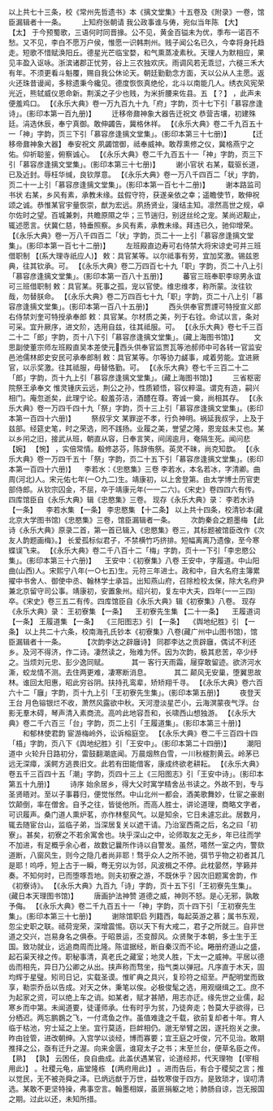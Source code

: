 <!-- { "loadSidebar": true } -->
以上共七十三条，校《常州先哲遗书》本《摛文堂集》十五卷及《附录》一卷，馆臣漏辑者十一条。
　　上知府张朝请
我公政事谁与俦，宛似当年陈 【大】  【太】 于今预蜀歌，三语何时同晋掾。公不见，黄金百镒未为优，季布一诺百不愁。又不见，李白不愿万户侯，惟愿一识韩荆州。贱子闻公名已久，今幸将身托趋走。短歌不惜赋涣阳丘。德星光芒临宝婺，和气熏蒸凌素秋。天理人为默相应，果见丰盈入讴咏。浙滨诸郡正忧劳，谷上三农独欢庆。雨调风若无乖愆，六穟三禾大有年。不须更看斗魁覆，赐自我公休论天。朝廷勤勤念方面，天以公从人主愿。返火还珠昔谩闻，多稌遗秉今纔见。德度恢恢真绝伦，北斗以南能几人。绣衣风宪荣光近，熊轼威仪恩命新。荆溪之子少也贱，为米折腰来佐县。五 【？】 ，此声未便羞鸡口。
 【《永乐大典》卷一万九百九十九「府」字韵，页十七下引「慕容彦逢诗」。(影印本第一百九册)】 
　　迁移帝鼐神象大器告迁祝文
恭营吉壤，初建殊廷。涓选休辰，奉宁真御。敢伸蠲告，冀格休祥。
 【《永乐大典》卷二千九百五十一「神」字韵，页三下引「慕容彦逢摛文堂集」。(影印本第三十七册)】 
　　 【迁移帝鼐神象大器】 奉安祝文
夙蠲馆御，祗奉威神。敢荐熏修之仪，冀格燕宁之佑。仰祈聪鉴，俯察诚心。
 【《永乐大典》卷二千九百五十一「神」字韵，页三下引「慕容彦逢摛文堂集」。(影印本第三十七册)】 
　　谢小官状
右某，载驱长道，已及近封。辱枉华缄，良钦厚意。
 【《永乐大典》卷一万八千四百二「状」字韵，页二十一上引「慕容彦逢摛文堂集」。(影印本第一百七十二册)】 
　　谢本路监司书状
右某，乡风有素，承教未缘。兹假守符，获遂亲依之幸；遥瞻使节，敢伸祝颂之诚。恭惟某官宇量恢崇，猷为宏远。夙扬贤业，寖结主知。凛然高世之规，卓尔佐时之望。百城兼刺，共瞻原隰之华；三节遄归，别迓丝纶之宠。某尚迟觏止，辄述愿言。伏冀仁慈，特垂照察。乡风有素，承教未缘。拜违已久，驰仰增荣。
 【《永乐大典》卷一万八千四百二「状」字韵，页二十一上引「慕容彦逢摛文堂集」。(影印本第一百七十二册)】 
　　左班殿直边寿可右侍禁大将宋谅史可并三班借职制 【(系大理寺祇应人)】 
敕：具官某等。以尔祗事有劳，宜加奖激。锡兹恩典，往其钦承。可。
 【《永乐大典》卷二万四百七十九「职」字韵，页二十八上引「慕容彦逢摛文堂集」。(影印本第一百八十五册)】 
　　蕃官三班奉职李琮男永谊可三班借职制
敕：具官某。死事之孤，宠以官使。维忠维孝，称所蒙。汝往钦哉，勿替朕命。
 【《永乐大典》卷二万四百七十九「职」字韵，页二十八上引「慕容彦逢摛文堂集」。(影印本第一百八十五册)】 
　　西头供奉官贾諲可特授宣义郎右侍禁刘奎可特授承奉郎
敕：具官某。尔材质之美，列于右铨。命试以言，条对可采。宜升厥序，进文阶，选用自兹，往其祗服。可。
 【《永乐大典》卷七千三百二十二「郎」字韵，页十八下引「慕容彦逢摛文堂集」。(藏上海图书馆)】 
　　文思副使董宗师左班殿直吴本差使元西头供奉官监贾瓦等池郝师中可各转一官监安邑池儒林郎史安民可承奉郎制
敕：具官某等。尔等协力鹾事，咸着劳能。宜进厥官，以示奖激。往其祗服，毋替恪勤。可。
 【《永乐大典》卷七千三百二十二「郎」字韵，页十九上引「慕容彦逢摛文堂集」。(藏上海图书馆)】 
　　三省枢密院祭王承奉文
惟灵锺庆云远，荆公之孙，性质颖悟，容仪粹温。谓克有造，嗣兴相门。庵忽逝矣，此理宁论。殽羞芬洁，酒醴在尊。寄诚一奠，尚相其存。
 【《永乐大典》卷一万四千四十九「祭」字韵，页十三上引「慕容彦逢摛文堂集」。(影印本第一百四十六册)】 
　　祭叔孚文
某罪逆不孝，行负神明。祸延我叔孚，上及于兹部。经筵史笔，时之荣选，罔不践扬。业履之美，誉望之隆，恩宠兹未艾也。某以乡闬之旧，接武从班，朝直从容，日奉言笑，间阔逾月，奄隔生死。闻问悲 【婉】  【惋】 ，实倍常情。殽修苾芬，陈辞侑祭。英灵不昧，尚克知歆。
 【《永乐大典》卷一万四千五十「祭」字韵，页二十五下引「慕容彦逢摛文堂集」。(影印本第一百四十六册)】 
　李若水：《忠愍集》三卷
李若水，本名若冰，字清卿。曲周(河北)人。宋元佑七年(一○九二)生。靖康初，以上舍登第。由太学博士历官吏部侍郎。从钦宗囚金，不屈，卒于靖康元年(一一二六)。《宋史》卷四四六有传。四库馆臣自《永乐大典》辑《忠愍集》三卷。
现存《永乐大典》录：
李若水诗 【一条】 　李若水集 【一条】 
李忠愍集 【十二条】 
以上共十四条，校清钞本(藏北京大学图书馆)《忠愍集》三卷，馆臣漏辑者一条。
　　次韵秦会之题墨梅 【此诗《永乐大典》原录二首，第一首已辑入《忠愍集》卷三，其标题被馆臣改作《次友人韵题画梅》。】 
长爱孤标似君子，不禁横竹巧挤排。短幅离离乃遗像，至今寒蝶误飞来。
 【《永乐大典》卷二千八百十二「梅」字韵，页十一下引「李忠愍公集」。(影印本第三十六册)】 
　王安中：《初寮集》八卷
王安中，字履道。中山阳曲(山西)人。宋熙宁八年(一○七五)生。元符三年进士。政和中，自大名府主簿累擢中书舍人、御使中丞、翰林学士承旨。出知燕山府，召除检校太保，除大名府尹兼北京留守司公事。靖康初，安置象州。绍兴初，复左中大夫，四年(一一三四)卒。《宋史》卷三五二有传。四库馆臣自《永乐大典》辑《初寮集》八卷。
现存《永乐大典》录：
王初寮集 【一条】 　王初寮先生集 【二十一条】 　王履道词 【一条】 
王履道集 【一条】 　《三阳图志》引 【一条】 　《舆地纪胜》引 【一条】 
以上共二十六条，校南海孔氏钞本《初寮集》八卷(藏广州中山图书馆)，馆臣漏辑者十一条。
　　 【次韵李达之辟廱诗】 
同郡李达之贡辟廱，偶试不利还乡。及河不得济，作二诗。凄然读之，殆难为怀。因为次韵，极其悲苦，卒少纾之。当烦刘元忠、彭少逸同赋。
　　　其一
客行天雨霜，屦穿敢留迹。欲济河水澌，蛟龙情不测。去住两更难，凄寒断消息。
　　　其二
颠风无安巢，堕翼思故林。谁回太阳惠，昭此穷谷阴。扶持孔鸾辈，矫矫翔千寻。
 【《永乐大典》卷六百六十二「廱」字韵，页十九上引「王初寮先生集」。(影印本第五册)】 
　　夜登天王台
月色镕银烂不收，萧然风露欲中秋。天河澄淡星芒小，云海溟蒙夜气浮。台影无羣木碍，琴声清入素商流。高吟此地容吾和，长啸西山想独游。
 【《永乐大典》卷二千六百三「台」字韵，页二上引「王履道集」。(影印本第三十册)】 
　　和郁林使君韵
宦游梅岭外，讼诉榕庭空。
 【《永乐大典》卷二千三百四十四「梧」字韵，页八下《舆地纪胜》引「王安中」。(影印本第二十四册)】 
　　潮阳道中
火轮升日路初分，雷鼓翻潮底闻。万晨烟熬白雪，一川秋穟割黄云。岭茅已远无深瘴，溪鳄方逃畏旧文。此若有田能借客，康成终欲老耕耘。
 【《永乐大典》卷五千三百四十五「潮」字韵，页四十三上《三阳图志》引「王安中诗」。(影印本第五十九册)】 
　　诗序
始余居乡，得大父时寓学精舍丛书读之。外故不到，专与圣贤晤对。至以子事暮归，便觉怅然。中山北州一都会，酒美歌舞妙，仕宦之豪剧饮颠倒，率在僧舍。自予之往，皆徙他所。而高人胜士，讲论道理，商略文字者，可识履声。桑门道人熏炉茗，亦作林壑风气。以是知余，它日未遽忘此。居数月，辄去随宦台山，监临子弟，当深居复关以遮干请。乃治室西斋之后，名之曰「初寮」。甚矣，初寮之不若余寓舍也。块乎深山之中，论师取友之无乡，年已往而学不加进，有足概乎余心者，故数记曩所作诗以自警发。虽然，嗒然一室之内，警欬道断，八窗风生，则今之隐几者尚非耶！骛乎众人之所不驰，弭节乎物之初者其几是耶！呜呼，短上古于一瞬，弮无穷以为邻，风波楫之不停。此枕晏然，竽籁并奏。不知何时，已而堕啄吾地。则夫初寮之游，不既休乎？因次旧题寓舍韵，作《初寮诗》。
 【《永乐大典》九百九「诗」字韵，页十五下引「王初寮先生集」。(藏日本天理图书馆)】 
　　唐画护法神赞
道德之威，神则不怒。是心无邪，孰敢予侮。
 【《永乐大典》卷二千九百五十一「神」字韵，页十四下引「王初寮先生集」。(影印本第三十七册)】 
　　谢除馆职启
列籍西，每起英游之慕；属书东观，忽尘史职之联。祗荷宠荣，深增震惕。窃以天下有大戒二，君子之所就三。自非世道之交兴，岂易身名之俱泰。于昭景运，丕变醇风。众贤聚于本朝，多士生于王国。致功就业，远追商周而比隆。陈谊据经，断自秦汉而不论。睠册府道山之盛，起石渠天禄之传。职秘事清，真老氏之藏室；地灵人胜，下太一之威神。平居以德齿而相先，异日乃公卿之从出。挟声称而骛坐，指气类以弹冠。凡序直于木天，固均辉于星璧。矧司日记，实载圣谟。惟旷典之具兴，复珍符之绍至。严配明堂而致享，勒崇乔岳以告成。对天之休，秉笔以俟。必极俊髦之选，用观缀缉之工。庶不为起家之资，可以绝上车之诮。如某者，赋才甚陋，用志亦迂。缘先世之业儒，起寒乡而中第。未闻道要，徒谨师承。仕有时乎为贫，乃徒奔走；咎莫大乎欲得，已分栖迟。两忘鹏鷃之飞，一付鸢鱼之作。虽值难逢之千载，欲前复却者十年。育人临于枯池，穷士延之上坐。宜行莫适，巨衅相仍。邈无举臂之因，遂托抱关之隶。昨由铨管，进改朝绅。入宫学以谈经，博而寡要；宜王庭之吁俊，冗不见治。敢期推择之公，亟有迁升之渥。向来金匮，谁窥太子之书；末至兰台，便草名臣之传。 【熟】  【孰】 云困任，良自曲成。此盖伏遇某官，论道经邦，代天理物 【(宰相用此)】 。社稷元龟，庙堂隆栋 【(两府用此)】 。进而告后，有合于稷契之言；推以觉民，无不被尧舜之泽。已炳远猷于万世，益牧寒俊于四方。是致琐才，误叨清选。某敢不更坚特操，弗事空言。翰墨相娱，虽匪捐躯之地；肺肠自谅，岂无报国之期。过此以还，未知所措。
